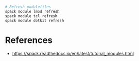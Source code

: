 


```bash

# Refresh modulefiles
spack module lmod refresh
spack module tcl refresh
spack module dotkit refresh
```


# References
- https://spack.readthedocs.io/en/latest/tutorial_modules.html
